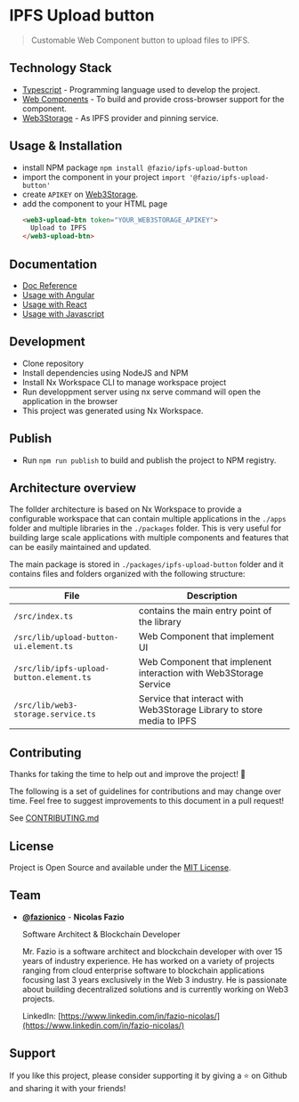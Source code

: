 # IPFS Upload button

> Customable Web Component button to upload files to IPFS.

## Technology Stack

  - [Typescript](https://www.typescriptlang.org/) - Programming language used to develop the project.
  - [Web Components](https://developer.mozilla.org/en-US/docs/Web/Web_Components) - To build and provide cross-browser support for the component.
  - [Web3Storage](https://web3.storage/) - As IPFS provider and pinning service.

## Usage & Installation

  - install NPM package `npm install @fazio/ipfs-upload-button`
  - import the component in your project `import '@fazio/ipfs-upload-button'`
  - create `APIKEY` on [Web3Storage](https://web3.storage/).
  - add the component to your HTML page 
    ```html
    <web3-upload-btn token="YOUR_WEB3STORAGE_APIKEY">
      Upload to IPFS
    </web3-upload-btn>
    ```

## Documentation

  - [Doc Reference](https://fazionico.github.io/ipfs-upload-button/)
  - [Usage with Angular](https://fazionico.github.io/ipfs-upload-button/category/angular)
  - [Usage with React](https://fazionico.github.io/ipfs-upload-button/category/reactjs)
  - [Usage with Javascript](https://fazionico.github.io/ipfs-upload-button/category/vanilla-javascript)



## Development

- Clone repository
- Install dependencies using NodeJS and NPM
- Install Nx Workspace CLI to manage workspace project
- Run developpment server using nx serve command will open the application in the browser
- This project was generated using Nx Workspace.

## Publish

- Run `npm run publish` to build and publish the project to NPM registry.

## Architecture overview

The follder architecture is based on Nx Workspace to provide a configurable workspace that can contain multiple applications in the `./apps` folder and multiple libraries in the `./packages` folder. 
This is very useful for building large scale applications with multiple components and features that can be easily maintained and updated.

The main package is stored in `./packages/ipfs-upload-button` folder and it contains files and folders organized with the following structure:

| File                                      | Description                                                           |
|-------------------------------------------|-----------------------------------------------------------------------|
| `/src/index.ts`                           | contains the main entry point of the library                          |
| `/src/lib/upload-button-ui.element.ts`    | Web Component that implement UI                                       |
| `/src/lib/ipfs-upload-button.element.ts`  | Web Component that implenent interaction with Web3Storage Service     |
| `/src/lib/web3-storage.service.ts`        | Service that interact with Web3Storage Library to store media to IPFS |


## Contributing

Thanks for taking the time to help out and improve the project! 🎉

The following is a set of guidelines for contributions and may change over time. Feel free to suggest improvements to this document in a pull request!

See [CONTRIBUTING.md](CONTRIBUTING.md)

## License

Project is Open Source and available under the [MIT License](LICENSE).

## Team

- [**@fazionico**](https://github.com/FazioNico) - **Nicolas Fazio** 
  
  Software Architect & Blockchain Developer

  Mr. Fazio is a software architect and blockchain developer with over 15 years of industry experience. He has worked on a variety of projects ranging from cloud enterprise software to blockchain applications focusing last 3 years exclusively in the Web 3 industry. He is passionate about building decentralized solutions and is currently working on Web3 projects.

  LinkedIn: [https://www.linkedin.com/in/fazio-nicolas/](https://www.linkedin.com/in/fazio-nicolas/)

## Support

If you like this project, please consider supporting it by giving a ⭐️ on Github and sharing it with your friends! 